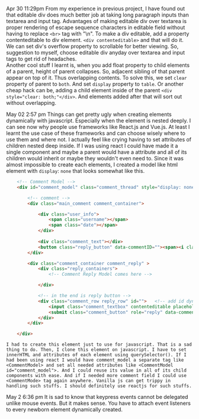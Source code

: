 Apr 30 11:29pm
	From my experience in previous project, I have found out that editable div does much better job at taking long paragraph inputs
	than textarea and input tag. Advantages of making editable div over textarea is proper rendering of escape sequence characters in editable field without having to replace `<br>` tag with "\n". To make a div editable, add a property 
	contenteditable to div element.
	`<div contenteditable>` and that will do it.  
	We can set div's overflow property to scrollable for better viewing. So, suggestion to myself, 
	choose editable div anyday over textarea and input tags to get rid of headaches.  	
	Another cool stuff I learnt is, when you add float property to child elements of a parent, height of parent 
	collapses. So, adjacent sibling of that parent appear on top of it. Thus overlapping contents. To solve this, 
	we set `clear` property of parent to `both`. And set `display` property to
	`table`. Or another cheap hack can be, 
	adding a child element inside of the parent `<div style="clear: both;"</div>`. And elements added after that will sort 
	out without overlapping.

May 02 2:57 pm 
	Things can get pretty ugly when creating elements dynamically with javascript. Especially when the element is nested deeply. I can see now why people use frameworks like React.js and Vue.js. At least I learnt the use case of these frameworks and can choose wisely where to use them and where not. I actually feel like crying having to set attributes of children nested deep inside. If I was using react I could have made it a single component and maybe a parent would have a attribute and all of its children would inherit or maybe they wouldn't even need to. Since it was almost impossible to create each elements, I created a model like html element with `display`: `none` that looks somewhat like this. 

```html
	<!-- Comment Model -->
	<div id="comment_model" class="comment_thread" style="display: none;" >

		<!-- comment -->
		<div class="main_comment comment_container">

			<div class="user_info">
				<span class="username"></span>
				<span class="date"></span>
			</div>
			
			<div class="comment_text"></div>	
			<button class="reply_button" data-commentID=""><span><i class="fa fa-comment"></i> Reply</span></button>
		</div>

		<div class="comment_container comment_reply" >
			<div class="reply_containers">
				<!-- Comment Reply Model comes here -->

			</div>

			<!-- in the end is reply button -->
			<div class="comment_row reply_row" id="">	<!-- add id dynamically here comment_id-->
				<input class="comment_textbox" contenteditable placeholder="Add a comment .."></input>
				<submit class="comment_button" role="reply" data-commentID="">Reply</submit>
			</div>
		</div>

	</div>
```
	I had to create this element just to use for javascript. That is a sad thing to do. Then, I clone this element on javascript. I have to set innerHTML and attributes of each element using querySelector(). If I had been using react I would have comment_model a separate tag like <CommentModel> and set all needed attributes like <CommentModel id="comment_model">. And I could reuse its value in all of its child components with ease. And if I needed more comment field I could use <CommentMode> tag again anywhere. Vanilla js can get trippy in handling such stuffs. I should definitely use reactjs for such stuffs. 


May 2 6:36 pm
	It is sad to know that keypress events cannot be delegated unlike mouse events. But it makes sense. You have to attach event listeners to every newborn element dynamically created.